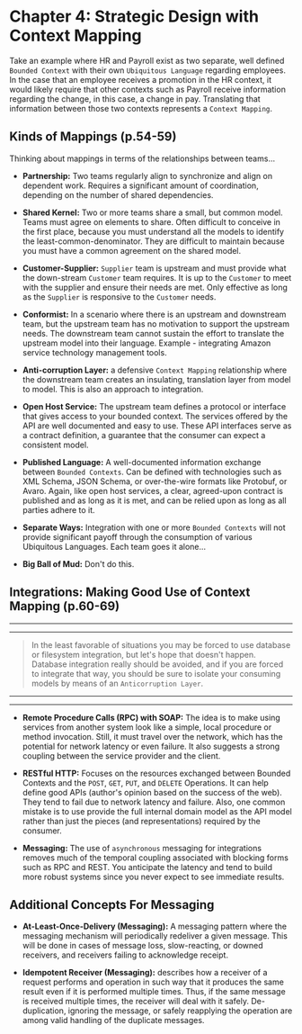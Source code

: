 # Chapter 4: Strategic Design with Context Mapping

Take an example where HR and Payroll exist as two separate, well defined `Bounded Context` with their own `Ubiquitous Language` regarding employees.  In the case that an employee receives a promotion in the HR context, it would likely require that other contexts such as Payroll receive information regarding the change, in this case, a change in pay.  Translating that information between those two contexts represents a `Context Mapping`.

## Kinds of Mappings (p.54-59)

Thinking about mappings in terms of the relationships between teams...

- **Partnership:** Two teams regularly align to synchronize and align on dependent work.  Requires a significant amount of coordination, depending on the number of shared dependencies.

- **Shared Kernel:**  Two or more teams share a small, but common model.  Teams must agree on elements to share.  Often difficult to conceive in the first place, because you must understand all the models to identify the least-common-denominator.  They are difficult to maintain because you must have a common agreement on the shared model.

- **Customer-Supplier:**  `Supplier` team is upstream and must provide what the down-stream `Customer` team requires.  It is up to the `Customer` to meet with the supplier and ensure their needs are met.  Only effective as long as the `Supplier` is responsive to the `Customer` needs.

- **Conformist:**  In a scenario where there is an upstream and downstream team, but the upstream team has no motivation to support the upstream needs.  The downstream team cannot sustain the effort to translate the upstream model into their language.  Example - integrating Amazon service technology management tools.

- **Anti-corruption Layer:** a defensive `Context Mapping` relationship where the downstream team creates an insulating, translation layer from model to model.  This is also an approach to integration.

- **Open Host Service:** The upstream team defines a protocol or interface that gives access to your bounded context.  The services offered by the API are well documented and easy to use.  These API interfaces serve as a contract definition, a guarantee that the consumer can expect a consistent model. 

- **Published Language:**  A well-documented information exchange between `Bounded Contexts`.  Can be defined with technologies such as XML Schema, JSON Schema, or over-the-wire formats like Protobuf, or Avaro.  Again, like open host services, a clear, agreed-upon contract is published and as long as it is met, and can be relied upon as long as all parties adhere to it.

- **Separate Ways:** Integration with one or more `Bounded Contexts` will not provide significant payoff through the consumption of various Ubiquitous Languages.  Each team goes it alone...

- **Big Ball of Mud:**  Don't do this.

## Integrations: Making Good Use of Context Mapping (p.60-69) 
---
---
> In the least favorable of situations you may be forced to use database or filesystem integration, but let's hope that doesn't happen.  Database integration really should be avoided, and if you are forced to integrate that way, you should be sure to isolate your consuming models by means of an `Anticorruption Layer`.
---
---

- **Remote Procedure Calls (RPC) with SOAP:**  The idea is to make using services from another system look like a simple, local procedure or method invocation.  Still, it must travel over the network, which has the potential for network latency or even failure.  It also suggests a strong coupling between the service provider and the client.

- **RESTful HTTP:**  Focuses on the resources exchanged between Bounded Contexts and the `POST`, `GET`, `PUT`, and `DELETE` Operations.  It can help define good APIs (author's opinion based on the success of the web).  They tend to fail due to network latency and failure.  Also, one common mistake is to use provide the full internal domain model as the API model rather than just the pieces (and representations) required by the consumer.

- **Messaging:** The use of `asynchronous` messaging for integrations removes much of the temporal coupling associated with blocking forms such as RPC and REST.  You anticipate the latency and tend to build more robust systems since you never expect to see immediate results.

## Additional Concepts For Messaging

- **At-Least-Once-Delivery (Messaging):**  A messaging pattern where the messaging mechanism will periodically redeliver a given message.  This will be done in cases of message loss, slow-reacting, or downed receivers, and receivers failing to acknowledge receipt.

- **Idempotent Receiver (Messaging):** describes how a receiver of a request performs and operation in such way that it produces the same result even if it is performed multiple times.  Thus, if the same message is received multiple times, the receiver will deal with it safely.  De-duplication, ignoring the message, or safely reapplying the operation are among valid handling of the duplicate messages.
